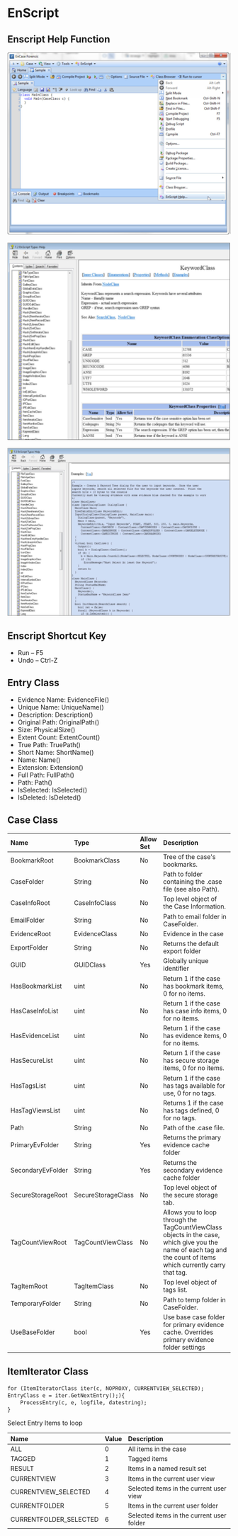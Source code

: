 # EnScript

## Enscript Help Function

![Enscript Help](../.gitbook/assets/image%20%285%29.png)

![Help Window](../.gitbook/assets/image%20%281%29.png)

![Code Example](../.gitbook/assets/image%20%284%29.png)

## Enscript Shortcut Key

* Run – F5 
* Undo – Ctrl-Z

## Entry Class

* Evidence Name: EvidenceFile\(\) 
* Unique Name: UniqueName\(\) 
* Description: Description\(\) 
* Original Path: OriginalPath\(\) 
* Size: PhysicalSize\(\) 
* Extent Count: ExtentCount\(\) 
* True Path: TruePath\(\) 
* Short Name: ShortName\(\) 
* Name: Name\(\) 
* Extension: Extension\(\) 
* Full Path: FullPath\(\) 
* Path: Path\(\) 
* IsSelected: IsSelected\(\) 
* IsDeleted: IsDeleted\(\)

## Case Class

| Name | Type | Allow Set | Description |
| :--- | :--- | :--- | :--- |
| BookmarkRoot | BookmarkClass | No | Tree of the case's bookmarks. |
| CaseFolder | String | No | Path to folder containing the .case file \(see also Path\). |
| CaseInfoRoot | CaseInfoClass | No | Top level object of the Case Information. |
| EmailFolder | String | No | Path to email folder in CaseFolder. |
| EvidenceRoot | EvidenceClass | No | Evidence in the case |
| ExportFolder | String | No | Returns the default export folder |
| GUID | GUIDClass | Yes | Globally unique identifier |
| HasBookmarkList | uint | No | Return 1 if the case has bookmark items, 0 for no items. |
| HasCaseInfoList | uint | No | Return 1 if the case has case info items, 0 for no items. |
| HasEvidenceList | uint | No | Return 1 if the case has evidence items, 0 for no items. |
| HasSecureList | uint | No | Return 1 if the case has secure storage items, 0 for no items. |
| HasTagsList | uint | No | Return 1 if the case has tags available for use, 0 for no tags. |
| HasTagViewsList | uint | No | Returns 1 if the case has tags defined, 0 for no tags. |
| Path | String | No | Path of the .case file. |
| PrimaryEvFolder | String | Yes | Returns the primary evidence cache folder |
| SecondaryEvFolder | String | Yes | Returns the secondary evidence cache folder |
| SecureStorageRoot | SecureStorageClass | No | Top level object of the secure storage tab. |
| TagCountViewRoot | TagCountViewClass | No | Allows you to loop through the TagCountViewClass objects in the case, which give you the name of each tag and the count of items which currently carry that tag. |
| TagItemRoot | TagItemClass | No | Top level object of tags list. |
| TemporaryFolder | String | No | Path to temp folder in CaseFolder. |
| UseBaseFolder | bool | Yes | Use base case folder for primary evidence cache. Overrides primary evidence folder settings |

## ItemIterator Class

```text
for (ItemIteratorClass iter(c, NOPROXY, CURRENTVIEW_SELECTED); EntryClass e = iter.GetNextEntry();){
    ProcessEntry(c, e, logfile, datestring);
}
```

Select Entry Items to loop

| Name | Value | Description |
| :--- | :--- | :--- |
| ALL | 0 | All items in the case |
| TAGGED | 1 | Tagged items |
| RESULT | 2 | Items in a named result set |
| CURRENTVIEW | 3 | Items in the current user view |
| CURRENTVIEW\_SELECTED | 4 | Selected items in the current user view |
| CURRENTFOLDER | 5 | Items in the current user folder |
| CURRENTFOLDER\_SELECTED | 6 | Selected items in the current user folder |

